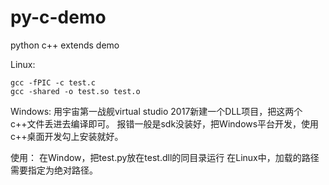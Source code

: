 # py-c-demo
python c++ extends demo

Linux:
```
gcc -fPIC -c test.c 
gcc -shared -o test.so test.o
```

Windows:
用宇宙第一战舰virtual studio 2017新建一个DLL项目，把这两个c++文件丢进去编译即可。
报错一般是sdk没装好，把Windows平台开发，使用c++桌面开发勾上安装就好。

使用：
在Window，把test.py放在test.dll的同目录运行
在Linux中，加载的路径需要指定为绝对路径。
